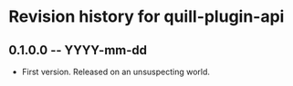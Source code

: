 # Revision history for quill-plugin-api

## 0.1.0.0 -- YYYY-mm-dd

* First version. Released on an unsuspecting world.
